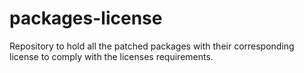 # packages-license
Repository to hold all the patched packages with their corresponding license to comply with the licenses requirements.
